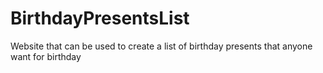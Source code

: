 # BirthdayPresentsList
Website that can be used to create a list of birthday presents that anyone want for birthday

